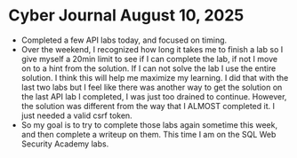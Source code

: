 # Cyber Journal August 10, 2025

- Completed a few API labs today, and focused on timing.
- Over the weekend, I recognized how long it takes me to finish a lab so I give myself a 20min limit to see if I can complete the lab, if not I move on to a hint from the solution. If I can not solve the lab I use the entire solution. I think this will help me maximize my learning. I did that with the last two labs but I feel like there was another way to get the solution on the last API lab I completed, I was just too drained to continue. However, the solution was different from the way that I ALMOST completed it. I just needed a valid csrf token.
- So my goal is to try to complete those labs again sometime this week, and then complete a writeup on them. This time I am on the SQL Web Security Academy labs.
